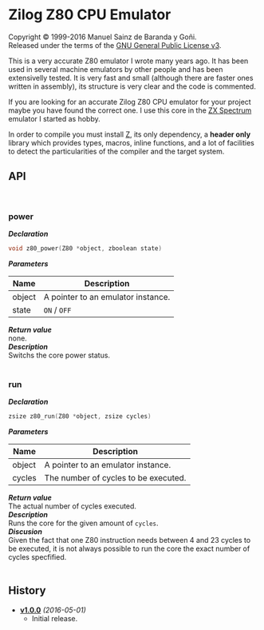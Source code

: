 # Zilog Z80 CPU Emulator
Copyright © 1999-2016 Manuel Sainz de Baranda y Goñi.  
Released under the terms of the [GNU General Public License v3](http://www.gnu.org/copyleft/gpl.html).

This is a very accurate Z80 emulator I wrote many years ago. It has been used in several machine emulators by other people and has been extensivelly tested. It is very fast and small (although there are faster ones written in assembly), its structure is very clear and the code is commented.

If you are looking for an accurate Zilog Z80 CPU emulator for your project maybe you have found the correct one. I use this core in the [ZX Spectrum](http://github.com/redcode/mZX) emulator I started as hobby.

In order to compile you must install [Z](http://github.com/redcode/Z), its only dependency, a **header only** library which provides types, macros, inline functions, and a lot of facilities to detect the particularities of the compiler and the target system.

## API
<br>

### power
***Declaration***   
```C
void z80_power(Z80 *object, zboolean state)
```
***Parameters***   

Name | Description
--- | ---
object | A pointer to an emulator instance.
state  | ```ON``` / ```OFF```
***Return value***   
none.   
***Description***   
Switchs the core power status.   
<br>

### run
***Declaration***   
```C
zsize z80_run(Z80 *object, zsize cycles)
```
***Parameters***   

Name | Description
--- | ---
object | A pointer to an emulator instance.
cycles | The number of cycles to be executed.
***Return value***   
The actual number of cycles executed.   
***Description***   
Runs the core for the given amount of ```cycles```.   
***Discusion***   
Given the fact that one Z80 instruction needs between 4 and 23 cycles to be executed, it is not always possible to run the core the exact number of cycles specfified.   
<br>

## History

* __[v1.0.0](http://github.com/Z80/releases/tag/v1.0.0)__ _(2016-05-01)_
    * Initial release.

